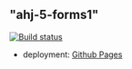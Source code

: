 "ahj-5-forms1" 
----------------

[![Build status](https://ci.appveyor.com/api/projects/status/j00qcsgchf29svv4?svg=true)](https://ci.appveyor.com/project/anikolaevski/ahj-5-forms1)

- deployment: <a href="https://anikolaevski.github.io/ahj-5-forms1/">Github Pages</a>
